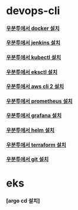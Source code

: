 # devops-cli

#### [우분투에서 docker 설치](https://github.com/shinbaak/devops-cli/blob/master/ubuntu-docker.md)
#### [우분투에서 jenkins 설치](https://github.com/shinbaak/devops-cli/blob/master/ubuntu-jenkins.md)
#### [우분투에서 kubectl 설치](https://github.com/shinbaak/devops-cli/blob/master/ubuntu-kubectl.md)
#### [우분투에서 eksctl 설치](https://github.com/shinbaak/devops-cli/blob/master/ubuntu-eksctl.md)
#### [우분투에서 aws cli 2 설치](https://github.com/shinbaak/devops-cli/blob/master/ubuntu-awscli2.md)
#### [우분투에서 prometheus 설치](https://github.com/shinbaak/devops-cli/blob/master/ubuntu-prometheus.md)
#### [우분투에서 grafana 설치](https://github.com/shinbaak/devops-cli/blob/master/ubuntu-grafana.md)
#### [우분투에서 helm 설치](https://github.com/shinbaak/devops-cli/blob/master/ubuntu-helm.md)
#### [우분투에서 terraform 설치](https://github.com/shinbaak/devops-cli/blob/master/ubuntu-terraform.md)
#### [우분투에서 git 설치](https://github.com/shinbaak/devops-cli/blob/master/ubuntu-git.md)


# eks

#### [argo cd 설치]
